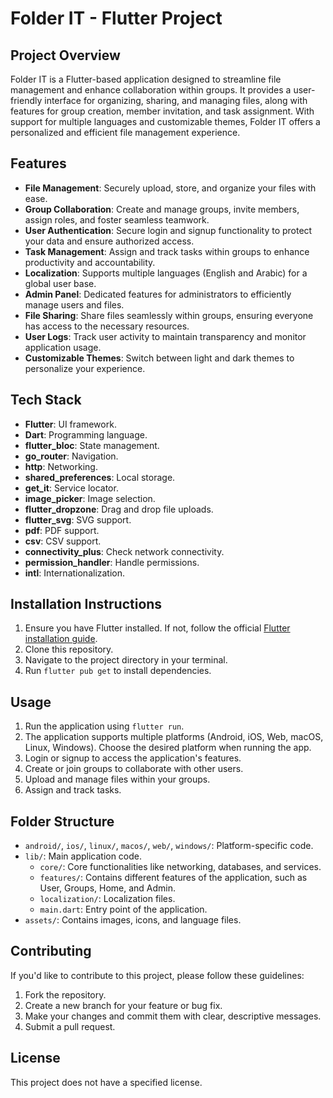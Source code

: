 # Folder IT - Flutter Project

## Project Overview

Folder IT is a Flutter-based application designed to streamline file management and enhance collaboration within groups. It provides a user-friendly interface for organizing, sharing, and managing files, along with features for group creation, member invitation, and task assignment. With support for multiple languages and customizable themes, Folder IT offers a personalized and efficient file management experience.

## Features

*   **File Management**: Securely upload, store, and organize your files with ease.
*   **Group Collaboration**: Create and manage groups, invite members, assign roles, and foster seamless teamwork.
*   **User Authentication**: Secure login and signup functionality to protect your data and ensure authorized access.
*   **Task Management**: Assign and track tasks within groups to enhance productivity and accountability.
*   **Localization**: Supports multiple languages (English and Arabic) for a global user base.
*   **Admin Panel**: Dedicated features for administrators to efficiently manage users and files.
*   **File Sharing**: Share files seamlessly within groups, ensuring everyone has access to the necessary resources.
*   **User Logs**: Track user activity to maintain transparency and monitor application usage.
*   **Customizable Themes**: Switch between light and dark themes to personalize your experience.

## Tech Stack

*   **Flutter**: UI framework.
*   **Dart**: Programming language.
*   **flutter\_bloc**: State management.
*   **go\_router**: Navigation.
*   **http**: Networking.
*   **shared\_preferences**: Local storage.
*   **get\_it**: Service locator.
*   **image\_picker**: Image selection.
*   **flutter\_dropzone**: Drag and drop file uploads.
*   **flutter\_svg**: SVG support.
*   **pdf**: PDF support.
*   **csv**: CSV support.
*   **connectivity\_plus**: Check network connectivity.
*   **permission\_handler**: Handle permissions.
*   **intl**: Internationalization.

## Installation Instructions

1.  Ensure you have Flutter installed. If not, follow the official [Flutter installation guide](https://flutter.dev/docs/get-started/install).
2.  Clone this repository.
3.  Navigate to the project directory in your terminal.
4.  Run `flutter pub get` to install dependencies.

## Usage

1.  Run the application using `flutter run`.
2.  The application supports multiple platforms (Android, iOS, Web, macOS, Linux, Windows). Choose the desired platform when running the app.
3.  Login or signup to access the application's features.
4.  Create or join groups to collaborate with other users.
5.  Upload and manage files within your groups.
6.  Assign and track tasks.

## Folder Structure

*   `android/`, `ios/`, `linux/`, `macos/`, `web/`, `windows/`: Platform-specific code.
*   `lib/`: Main application code.
    *   `core/`: Core functionalities like networking, databases, and services.
    *   `features/`: Contains different features of the application, such as User, Groups, Home, and Admin.
    *   `localization/`: Localization files.
    *   `main.dart`: Entry point of the application.
*   `assets/`: Contains images, icons, and language files.

## Contributing

If you'd like to contribute to this project, please follow these guidelines:

1.  Fork the repository.
2.  Create a new branch for your feature or bug fix.
3.  Make your changes and commit them with clear, descriptive messages.
4.  Submit a pull request.

## License

This project does not have a specified license.
